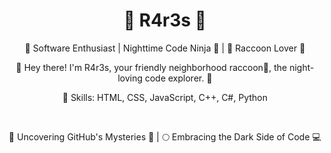 <div align="center">
  <h1>🌌 R4r3s 🌟</h1>
  <p>🚀 Software Enthusiast | Nighttime Code Ninja 🍕 | 🦝 Raccoon Lover 🌙</p>
  <p>👋 Hey there! I'm R4r3s, your friendly neighborhood raccoon🦝, the night-loving code explorer. 🌃</p>
  <p>💼 Skills: HTML, CSS, JavaScript, C++, C#, Python</p>
  <br>
  <p>🌌 Uncovering GitHub's Mysteries 🌠 | 🌕 Embracing the Dark Side of Code 💻</p>
</div>
